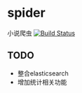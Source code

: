 # spider
小说爬虫
[![Build Status](https://travis-ci.org/Yuanhca/spider.svg?branch=master)](https://travis-ci.org/Yuanhca/spider)
## TODO
- 整合elasticsearch
- 增加统计相关功能
